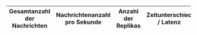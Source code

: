 | Gesamtanzahl der Nachrichten | Nachrichtenanzahl pro Sekunde | Anzahl der Replikas | Zeitunterschied / Latenz | 
| ---------------------------- | ----------------------------- | ------------------- | ------------------------ |
